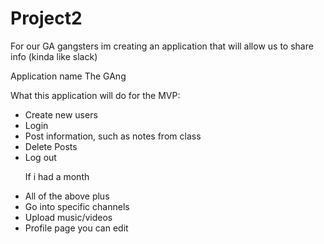 # Project2

For our GA gangsters im creating an application that will allow us to share info (kinda like slack)

Application name The GAng

What this application will do
for the MVP:
<ul>
<li>Create new users</li>
<li>Login</li>
<li>Post information, such as notes from class</li>
<li>Delete Posts</li>
<li>Log out</li>
</u>

If i had a month
<li>All of the above plus</li>
<li>Go into specific channels</li>
<li>Upload music/videos</li>
<li>Profile page you can edit</li>

